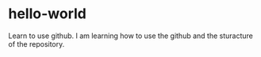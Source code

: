 # hello-world
Learn to use github. 
I am learning how to use the github and the sturacture of the repository.
